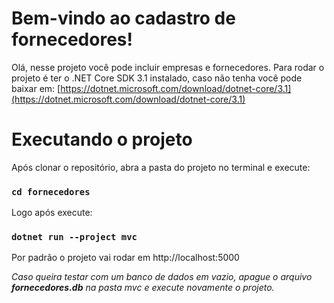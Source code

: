 # **Bem**-**vindo** ao cadastro de fornecedores!

Olá, nesse projeto você pode incluir empresas e fornecedores. Para rodar o projeto é ter o .NET Core SDK 3.1 instalado, caso não tenha você pode baixar em: [https://dotnet.microsoft.com/download/dotnet-core/3.1](https://dotnet.microsoft.com/download/dotnet-core/3.1)


# Executando o projeto

Após clonar o repositório, abra a pasta do projeto no terminal e execute:
### `cd fornecedores`

Logo após execute:
### `dotnet run --project mvc`


Por padrão o projeto vai rodar em http://localhost:5000

*Caso queira testar com um banco de dados em vazio, apague o arquivo **fornecedores.db** na pasta mvc e execute novamente o projeto.*
